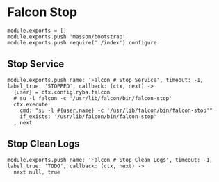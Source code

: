 
# Falcon Stop

    module.exports = []
    module.exports.push 'masson/bootstrap'
    module.exports.push require('./index').configure

## Stop Service

    module.exports.push name: 'Falcon # Stop Service', timeout: -1, label_true: 'STOPPED', callback: (ctx, next) ->
      {user} = ctx.config.ryba.falcon
      # su -l falcon -c '/usr/lib/falcon/bin/falcon-stop'
      ctx.execute
        cmd: "su -l #{user.name} -c '/usr/lib/falcon/bin/falcon-stop'"
        if_exists: '/usr/lib/falcon/bin/falcon-stop'
      , next

## Stop Clean Logs

    module.exports.push name: 'Falcon # Stop Clean Logs', timeout: -1, label_true: 'TODO', callback: (ctx, next) ->
      next null, true

